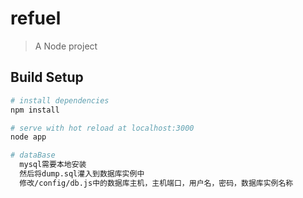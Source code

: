 # refuel

> A Node project

## Build Setup

``` bash
# install dependencies
npm install

# serve with hot reload at localhost:3000
node app

# dataBase
  mysql需要本地安装
  然后将dump.sql灌入到数据库实例中
  修改/config/db.js中的数据库主机，主机端口，用户名，密码，数据库实例名称
